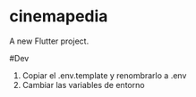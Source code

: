 # cinemapedia

A new Flutter project.

#Dev

1. Copiar el .env.template y renombrarlo a .env
2. Cambiar las variables de entorno
